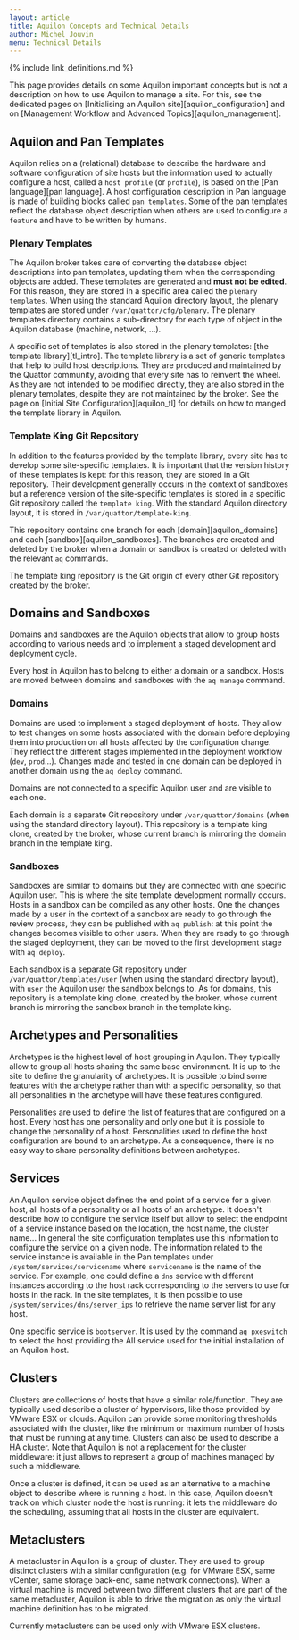 ```yaml
---
layout: article
title: Aquilon Concepts and Technical Details
author: Michel Jouvin
menu: Technical Details
---
```


{% include link_definitions.md %}

This page provides details on some Aquilon important concepts but is not a description on how to use
Aquilon to manage a site. For this, see the dedicated pages on
[Initialising an Aquilon site][aquilon_configuration] and on
[Management Workflow and Advanced Topics][aquilon_management].

## Aquilon and Pan Templates

Aquilon relies on a (relational) database to describe the hardware and software configuration of site hosts but
the information used to actually configure a host, called a `host profile` (or `profile`), is based on
the [Pan language][pan language]. A host configuration description in Pan language is made of
building blocks called `pan templates`. Some of the pan templates reflect the database object description
when others are used to configure a `feature` and have to be written by humans.

### Plenary Templates

The Aquilon broker takes care of converting the database object descriptions into pan templates, updating them
when the corresponding objects are added. These templates are generated and **must not be edited**. For this
reason, they are stored in a specific area called the `plenary templates`. When using the standard Aquilon
directory layout, the plenary templates are stored under `/var/quattor/cfg/plenary`. The plenary templates
directory contains a sub-directory for each type of object in the Aquilon database (machine, network, ...).

A specific set of templates is also stored in the plenary templates: [the template library][tl_intro].
The template library is a set of generic templates that help to build host descriptions. They are
produced and maintained by the Quattor community, avoiding that every site has to reinvent the wheel.
As they are not intended to be modified directly, they are also stored in the plenary templates, despite
they are not maintained by the broker. See the page on [Initial Site Configuration][aquilon_tl] for details
on how to manged the template library in Aquilon.

### Template King Git Repository

In addition to the features provided by the template library, every site has to develop some site-specific
templates. It is important that the version history of these templates is kept: for this reason, they are
stored in a Git repository. Their development generally occurs in the context of sandboxes but a reference
version of the site-specific templates is stored in a specific Git repository called the `template king`.
With the standard Aquilon directory layout, it is stored in `/var/quattor/template-king`.

This repository contains one branch for each [domain][aquilon_domains] and each [sandbox][aquilon_sandboxes].
The branches are created and deleted
by the broker when a domain or sandbox is created or deleted with the relevant `aq` commands.

The template king repository is the Git origin of every other Git repository created by the broker.

## Domains and Sandboxes

Domains and sandboxes are the Aquilon objects that allow to group hosts according to various
needs and to implement a staged development and deployment cycle.

Every host in Aquilon has to belong to either a domain or a sandbox. Hosts are moved between
domains and sandboxes with the `aq manage` command.



### Domains

Domains are used to implement a staged deployment of hosts. They allow to test changes on
some hosts associated with the domain before deploying them into production on all hosts affected
by the configuration change. They reflect the different stages implemented in the deployment workflow
(`dev`, `prod`...). Changes made and tested in one domain can be deployed in another domain using
the `aq deploy` command.

Domains are not connected to a specific Aquilon user and are visible to each one.

Each domain is a separate Git repository under `/var/quattor/domains` (when using the standard
directory layout). This repository is a template king clone, created by the broker, whose current branch
is mirroring the domain branch in the template king.

### Sandboxes

Sandboxes are similar to domains but they are connected with one specific Aquilon user. This is where
the site template development normally occurs. Hosts in a sandbox can be compiled as any other hosts.
One the changes made by a user in the context of a sandbox are ready to go through the review process,
they can be published with `aq publish`: at this point the changes becomes visible to other users. When
they are ready to go through the staged deployment, they can be moved to the first development stage
with `aq deploy`.

Each sandbox is a separate Git repository under `/var/quattor/templates/user` (when using the standard
directory layout), with `user` the Aquilon user the sandbox belongs to. As for domains, this repository
is a template king clone, created by the broker, whose current branch
is mirroring the sandbox branch in the template king.


## Archetypes and Personalities

Archetypes is the highest level of host grouping in Aquilon. They typically allow to group all hosts
sharing the same base environment. It is up to the site to define the granularity of archetypes. It is
possible to bind some features with the archetype rather than with a specific personality, so that all
personalities in the archetype will have these features configured.

Personalities are used to define the list of features that are configured on a host. 
Every host has one personality and only one but it is possible to change the personality of a host. 
Personalities used to define the host configuration are bound to an archetype. As a consequence, there is
no easy way to share personality definitions between archetypes.


## Services

An Aquilon service object defines the end point of a service for a given host, all hosts of a personality
or all hosts of an archetype. It doesn't describe how to configure the service itself but allow to select
the endpoint of a service instance based on the location, the host name, the cluster name... In general the
site configuration templates use this information to configure the service on a given node. The information
related to the service instance is available in the Pan templates under `/system/services/servicename` where 
`servicename` is the name of the service. For example, one could define a `dns` service with different instances
according to the host rack corresponding to the servers to use for hosts in the rack. In the site templates,
it is then possible to use `/system/services/dns/server_ips` to retrieve the name server list for any host.

One specific service is `bootserver`. It is used by the command `aq pxeswitch` to select the host providing
the AII service used for the initial installation of an Aquilon host.


## Clusters

Clusters are collections of hosts that have a similar role/function. They are typically used describe 
a cluster of hypervisors, like those provided by VMware ESX or clouds. Aquilon can provide some monitoring
thresholds associated with the cluster, like the minimum or maximum number of hosts that must be running at
any time. Clusters can also be used to describe a HA cluster. Note that Aquilon is not a replacement for the
cluster middleware: it just allows to represent a group of machines managed by such a middleware.

Once a cluster is defined, it can be used as an alternative to a machine object to describe where is running
a host. In this case, Aquilon doesn't track on which cluster node the host is running: it lets the middleware
do the scheduling, assuming that all hosts in the cluster are equivalent.


## Metaclusters

A metacluster in Aquilon is a group of cluster. They are used to group distinct clusters with a similar configuration
(e.g. for VMware ESX, same vCenter, same storage back-end, same network connections). When a virtual machine is
moved between two different clusters that are part of the same metacluster, Aquilon is able to drive the migration
as only the virtual machine definition has to be migrated.

Currently metaclusters can be used only with VMware ESX clusters.
